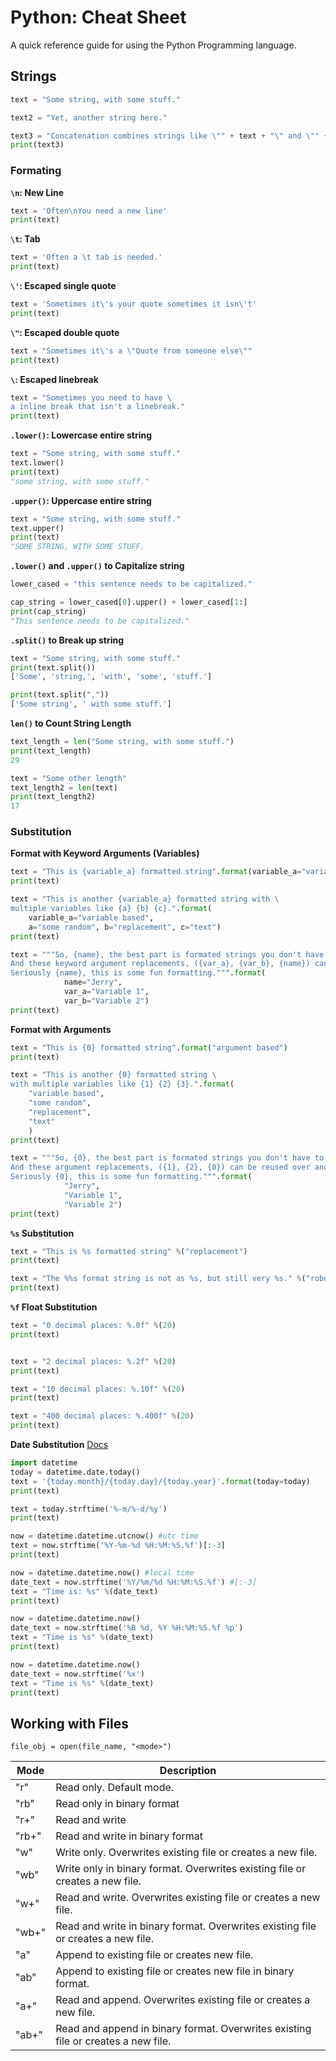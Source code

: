 # Python: Cheat Sheet
A quick reference guide for using the Python Programming language.


## Strings
```python
text = "Some string, with some stuff."

text2 = "Yet, another string here."

text3 = "Concatenation combines strings like \"" + text + "\" and \"" + text2  + "\""
print(text3)

```

### Formating

**`\n`: New Line**
```python
text = 'Often\nYou need a new line'
print(text)
```

**`\t`: Tab**
```python
text = 'Often a \t tab is needed.'
print(text)
```

**`\'`: Escaped single quote**
```python
text = 'Sometimes it\'s your quote sometimes it isn\'t'
print(text)
```

**`\"`: Escaped double quote**
```python
text = "Sometimes it\'s a \"Quote from someone else\""
print(text)
```

**`\`: Escaped linebreak**
```python
text = "Sometimes you need to have \
a inline break that isn't a linebreak."
print(text)
```


**`.lower()`: Lowercase entire string**
```python
text = "Some string, with some stuff."
text.lower()
print(text)
"some string, with some stuff."
```

**`.upper()`: Uppercase entire string**
```python
text = "Some string, with some stuff."
text.upper()
print(text)
"SOME STRING, WITH SOME STUFF.
```

**`.lower()` and `.upper()` to Capitalize string**
```python
lower_cased = "this sentence needs to be capitalized."

cap_string = lower_cased[0].upper() + lower_cased[1:]
print(cap_string)
"This sentence needs to be capitalized."
```

**`.split()` to Break up string**
```python
text = "Some string, with some stuff."
print(text.split())
['Some', 'string,', 'with', 'some', 'stuff.']

print(text.split(","))
['Some string', ' with some stuff.']
```

**`len()` to Count String Length**
```python
text_length = len("Some string, with some stuff.")
print(text_length)
29

text = "Some other length"
text_length2 = len(text)
print(text_length2)
17
```

### Substitution
**Format with Keyword Arguments (Variables)**
```python
text = "This is {variable_a} formatted string".format(variable_a="variable based")
print(text)

text = "This is another {variable_a} formatted string with \
multiple variables like {a} {b} {c}.".format(
    variable_a="variable based", 
    a="some random", b="replacement", c="text")
print(text)

text = """So, {name}, the best part is formated strings you don't have to order it. 
And these keyword argument replacements, ({var_a}, {var_b}, {name}) can be reused over and over.
Seriously {name}, this is some fun formatting.""".format(
            name="Jerry", 
            var_a="Variable 1", 
            var_b="Variable 2")
print(text)
```

**Format with Arguments**
```python
text = "This is {0} formatted string".format("argument based")
print(text)

text = "This is another {0} formatted string \
with multiple variables like {1} {2} {3}.".format(
    "variable based", 
    "some random", 
    "replacement", 
    "text"
    )
print(text)

text = """So, {0}, the best part is formated strings you don't have to order it. 
And these argument replacements, ({1}, {2}, {0}) can be reused over and over.
Seriously {0}, this is some fun formatting.""".format(
            "Jerry", 
            "Variable 1", 
            "Variable 2")
print(text)
```

**`%s` Substitution**
```python
text = "This is %s formatted string" %("replacement")
print(text)

text = "The %%s format string is not as %s, but still very %s." %("robust", "useful")
print(text)
```

**`%f` Float Substitution**
```python
text = "0 decimal places: %.0f" %(20)
print(text)


text = "2 decimal places: %.2f" %(20)
print(text)

text = "10 decimal places: %.10f" %(20)
print(text)

text = "400 decimal places: %.400f" %(20)
print(text)
```

**Date Substitution** [Docs](https://docs.python.org/2/library/datetime.html#strftime-and-strptime-behavior)
```python
import datetime
today = datetime.date.today()
text = '{today.month}/{today.day}/{today.year}'.format(today=today)
print(text)

text = today.strftime('%-m/%-d/%y')
print(text)

now = datetime.datetime.utcnow() #utc time
text = now.strftime('%Y-%m-%d %H:%M:%S.%f')[:-3]
print(text)

now = datetime.datetime.now() #local time
date_text = now.strftime('%Y/%m/%d %H:%M:%S.%f') #[:-3]
text = "Time is: %s" %(date_text)
print(text)

now = datetime.datetime.now()
date_text = now.strftime('%B %d, %Y %H:%M:%S.%f %p')
text = "Time is %s" %(date_text)
print(text)

now = datetime.datetime.now()
date_text = now.strftime('%x')
text = "Time is %s" %(date_text)
print(text)

```

## Working with Files

```
file_obj = open(file_name, "<mode>")
```

| Mode          | Description   |
| ------------- | ------------- |
| "r"           | Read only. Default mode. |
| "rb"          | Read only in binary format |
| "r+"          | Read and write |
| "rb+"         | Read and write in binary format |
| "w"           | Write only. Overwrites existing file or creates a new file. |
| "wb"          | Write only in binary format. Overwrites existing file or creates a new file. |
| "w+"          | Read and write. Overwrites existing file or creates a new file. |
| "wb+"         | Read and write in binary format. Overwrites existing file or creates a new file.  |
| "a"           | Append to existing file or creates new file. |
| "ab"          | Append to existing file or creates new file in binary format. |
| "a+"          | Read and append. Overwrites existing file or creates a new file. |
| "ab+"         | Read and append in binary format. Overwrites existing file or creates a new file. |




